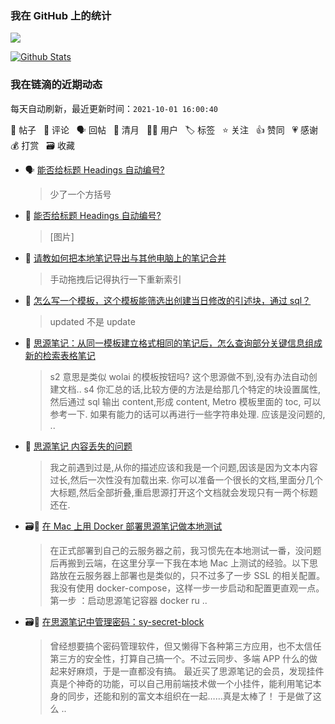 ### 我在 GitHub 上的统计

<a title="Hits" target="_blank" href="https://github.com/Crowds21/Crowds21"><img src="https://hits.b3log.org/crowds21/crowds21.svg"></a>

[![Github Stats](https://github-readme-stats.vercel.app/api?username=crowds21&theme=tokyonight&show_icons=true)](https://github.com/crowds21)

<!--events start -->

### 我在链滴的近期动态

每天自动刷新，最近更新时间：`2021-10-01 16:00:40`

📝 帖子 &nbsp; 💬 评论 &nbsp; 🗣 回帖 &nbsp; 🌙 清月 &nbsp; 👨‍💻 用户 &nbsp; 🏷️ 标签 &nbsp; ⭐️ 关注 &nbsp; 👍 赞同 &nbsp; 💗 感谢 &nbsp; 💰 打赏 &nbsp; 🗃 收藏

* 🗣 [能否给标题 Headings 自动编号?](https://ld246.com/article/1630911326624/comment/1632988532149#comments)

  > 少了一个方括号
* 💬 [能否给标题 Headings 自动编号?](https://ld246.com/article/1630911326624/comment/1632988532149#comments)

  > [图片]
* 💬 [请教如何把本地笔记导出与其他电脑上的笔记合并](https://ld246.com/article/1632959321604/comment/1632961941899#comments)

  > 手动拖拽后记得执行一下重新索引
* 💬 [怎么写一个模板，这个模板能筛选出创建当日修改的引述块，通过 sql？](https://ld246.com/article/1632924050877/comment/1632926451252#comments)

  > updated 不是 update
* 💬 [思源笔记：从同一模板建立格式相同的笔记后，怎么查询部分关键信息组成新的检索表格笔记](https://ld246.com/article/1632886248912/comment/1632903243827#comments)

  > s2 意思是类似 wolai 的模板按钮吗? 这个思源做不到,没有办法自动创建文档.. s4 你汇总的话,比较方便的方法是给那几个特定的块设置属性,然后通过 sql 输出 content,形成 content, Metro 模板里面的 toc, 可以参考一下. 如果有能力的话可以再进行一些字符串处理. 应该是没问题的, ..
* 💬 [思源笔记 内容丢失的问题](https://ld246.com/article/1632678120337/comment/1632722523793#comments)

  > 我之前遇到过是,从你的描述应该和我是一个问题,因该是因为文本内容过长,然后一次性没有加载出来. 你可以准备一个很长的文档,里面分几个大标题,然后全部折叠,重启思源打开这个文档就会发现只有一两个标题还在.
* 🗃📝 [在 Mac 上用 Docker 部署思源笔记做本地测试](https://ld246.com/article/1632671517032)

  > 在正式部署到自己的云服务器之前，我习惯先在本地测试一番，没问题后再搬到云端，在这里分享一下我在本地 Mac 上测试的经验。以下思路放在云服务器上部署也是类似的，只不过多了一步 SSL 的相关配置。我没有使用 docker-compose，这样一步一步启动和配置更直观一点。 第一步 ：启动思源笔记容器 docker ru ..
* 🗃📝 [在思源笔记中管理密码：sy-secret-block](https://ld246.com/article/1632584716120)

  > 曾经想要搞个密码管理软件，但又懒得下各种第三方应用，也不太信任第三方的安全性，打算自己搞一个。不过云同步、多端 APP 什么的做起来好麻烦，于是一直都没有搞。 最近买了思源笔记的会员，发现挂件真是个神奇的功能，可以自己用前端技术做一个小挂件，能利用笔记本身的同步，还能和别的富文本组织在一起……真是太棒了！ 于是做了这么 ..


<!--events end -->
